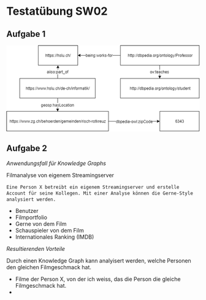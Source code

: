
# Testatübung SW02

## Aufgabe 1

![alt text](rdf_diagram.png "RDF Diagramm")

## Aufgabe 2

*Anwendungsfall für Knowledge Graphs*

Filmanalyse von eigenem Streamingserver

```
Eine Person X betreibt ein eigenem Streamingserver und erstelle Account für seine Kollegen. Mit einer Analyse können die Gerne-Style analysiert werden.
```


* Benutzer
* Filmportfolio
* Gerne von dem Film
* Schauspieler von dem Film
* Internationales Ranking (IMDB)


*Resultierenden Vorteile*

Durch einen Knowledge Graph kann analyisert werden, welche Personen den gleichen Filmgeschmack hat.

* Filme der Person X, von der ich weiss, das die Person die gleiche Filmgeschmack hat.
* 